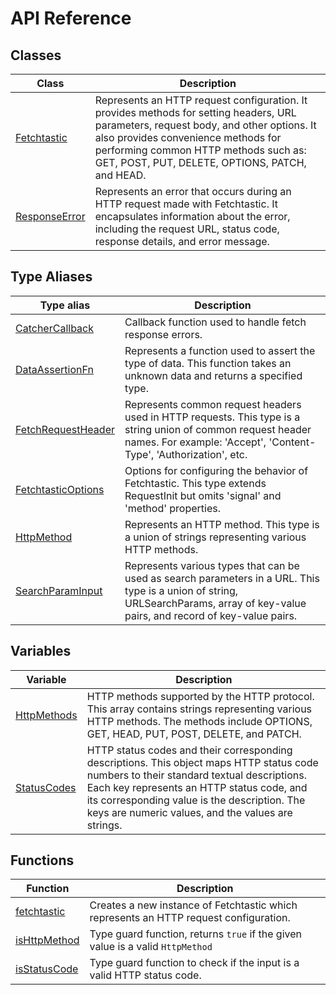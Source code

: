 # API Reference

## Classes

| Class | Description |
| ------ | ------ |
| [Fetchtastic](classes/Fetchtastic.md) | Represents an HTTP request configuration. It provides methods for setting headers, URL parameters, request body, and other options. It also provides convenience methods for performing common HTTP methods such as: GET, POST, PUT, DELETE, OPTIONS, PATCH, and HEAD. |
| [ResponseError](classes/ResponseError.md) | Represents an error that occurs during an HTTP request made with Fetchtastic. It encapsulates information about the error, including the request URL, status code, response details, and error message. |

## Type Aliases

| Type alias | Description |
| ------ | ------ |
| [CatcherCallback](type-aliases/CatcherCallback.md) | Callback function used to handle fetch response errors. |
| [DataAssertionFn](type-aliases/DataAssertionFn.md) | Represents a function used to assert the type of data. This function takes an unknown data and returns a specified type. |
| [FetchRequestHeader](type-aliases/FetchRequestHeader.md) | Represents common request headers used in HTTP requests. This type is a string union of common request header names. For example: 'Accept', 'Content-Type', 'Authorization', etc. |
| [FetchtasticOptions](type-aliases/FetchtasticOptions.md) | Options for configuring the behavior of Fetchtastic. This type extends RequestInit but omits 'signal' and 'method' properties. |
| [HttpMethod](type-aliases/HttpMethod.md) | Represents an HTTP method. This type is a union of strings representing various HTTP methods. |
| [SearchParamInput](type-aliases/SearchParamInput.md) | Represents various types that can be used as search parameters in a URL. This type is a union of string, URLSearchParams, array of key-value pairs, and record of key-value pairs. |

## Variables

| Variable | Description |
| ------ | ------ |
| [HttpMethods](variables/HttpMethods.md) | HTTP methods supported by the HTTP protocol. This array contains strings representing various HTTP methods. The methods include OPTIONS, GET, HEAD, PUT, POST, DELETE, and PATCH. |
| [StatusCodes](variables/StatusCodes.md) | HTTP status codes and their corresponding descriptions. This object maps HTTP status code numbers to their standard textual descriptions. Each key represents an HTTP status code, and its corresponding value is the description. The keys are numeric values, and the values are strings. |

## Functions

| Function | Description |
| ------ | ------ |
| [fetchtastic](functions/fetchtastic.md) | Creates a new instance of Fetchtastic which represents an HTTP request configuration. |
| [isHttpMethod](functions/isHttpMethod.md) | Type guard function, returns `true` if the given value is a valid `HttpMethod` |
| [isStatusCode](functions/isStatusCode.md) | Type guard function to check if the input is a valid HTTP status code. |
